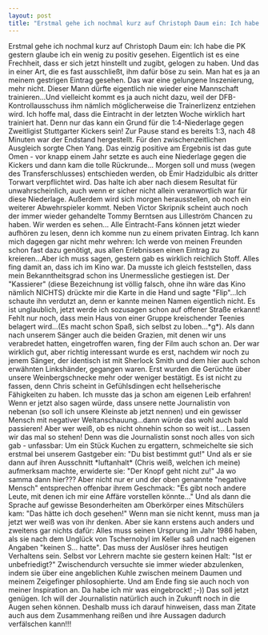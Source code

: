 ```yaml
---
layout: post
title: "Erstmal gehe ich nochmal kurz auf Christoph Daum ein: Ich habe die PK gestern glaube ich ein wenig zu positiv gesehen."
---
```


Erstmal gehe ich nochmal kurz auf Christoph Daum ein: Ich habe die PK gestern glaube ich ein wenig zu positiv gesehen. Eigentlich ist es eine Frechheit, dass er sich jetzt hinstellt und zugibt, gelogen zu haben. Und das in einer Art, die es fast ausschließt, ihm dafür böse zu sein. Man hat es ja an meinem gestrigen Eintrag gesehen. Das war eine gelungene Inszenierung, mehr nicht. Dieser Mann dürfte eigentlich nie wieder eine Mannschaft trainieren...Und vielleicht kommt es ja auch nicht dazu, weil der DFB-Kontrollausschuss ihm nämlich möglicherweise die Trainerlizenz entziehen wird. Ich hoffe mal, dass die Eintracht in der letzten Woche wirklich hart trainiert hat. Denn nur das kann ein Grund für die 1:4-Niederlage gegen Zweitligist Stuttgarter Kickers sein! Zur Pause stand es bereits 1:3, nach 48 Minuten war der Endstand hergestellt. Für den zwischenzeitlichen Ausgleich sorgte Chen Yang. Das einzig positive am Ergebnis ist das gute Omen - vor knapp einem Jahr setzte es auch eine Niederlage gegen die Kickers und dann kam die tolle Rückrunde... Morgen soll und muss (wegen des Transferschlusses) entschieden werden, ob Emir Hadzidulbic als dritter Torwart verpflichtet wird. Das halte ich aber nach diesem Resultat für unwahrscheinlich, auch wenn er sicher nicht allein veranwortlich war für diese Niederlage. Außerdem wird sich morgen herausstellen, ob noch ein weiterer Abwehrspieler kommt. Neben Victor Skripnik scheint auch noch der immer wieder gehandelte Tommy Berntsen aus Lilleström Chancen zu haben. Wir werden es sehen... Alle Eintracht-Fans können jetzt wieder aufhören zu lesen, denn ich komme nun zu einem privaten Eintrag. Ich kann mich dagegen gar nicht mehr wehren: Ich werde von meinen Freunden schon fast dazu genötigt, aus allen Erlebnissen einen Eintrag zu kreieren...Aber ich muss sagen, gestern gab es wirklich reichlich Stoff. Alles fing damit an, dass ich im Kino war. Da musste ich gleich feststellen, dass mein Bekanntheitsgrad schon ins Unermessliche gestiegen ist. Der "Kassierer" (diese Bezeichnung ist völlig falsch, ohne ihn wäre das Kino nämlich NICHTS) drückte mir die Karte in die Hand und sagte "Flip"...Ich schaute ihn verdutzt an, denn er kannte meinen Namen eigentlich nicht. Es ist unglaublich, jetzt werde ich sozusagen schon auf offener Straße erkannt! Fehlt nur noch, dass mein Haus von einer Gruppe kreischender Teenies belagert wird...(Es macht schon Spaß, sich selbst zu loben...\*g\*). Als dann nach unserem Sänger auch die beiden Grazien, mit denen wir uns verabredet hatten, eingetroffen waren, fing der Film auch schon an. Der war wirklich gut, aber richtig interessant wurde es erst, nachdem wir noch zu jenem Sänger, der identisch ist mit Sherlock Smith und dem hier auch schon erwähnten Linkshänder, gegangen waren. Erst wurden die Gerüchte über unsere Weinbergschnecke mehr oder weniger bestätigt. Es ist nicht zu fassen, denn Chris scheint in Gefühlsdingen echt hellseherische Fähigkeiten zu haben. Ich musste das ja schon am eigenen Leib erfahren! Wenn er jetzt also sagen würde, dass unsere nette Journalistin von nebenan (so soll ich unsere Kleinste ab jetzt nennen) und ein gewisser Mensch mit negativer Weltanschauung...dann würde das wohl auch bald passieren! Aber wer weiß, ob es nicht ohnehin schon so weit ist... Lassen wir das mal so stehen! Denn was die Journalistin sonst noch alles von sich gab - unfassbar: Um ein Stück Kuchen zu ergattern, schmeichelte sie sich erstmal bei unserem Gastgeber ein: "Du bist bestimmt gut!" Und als er sie dann auf ihren Ausschnitt \*luftanhalt\* (Chris weiß, welchen ich meine) aufmerksam machte, erwiderte sie: "Der Knopf geht nicht zu!" Ja wo samma dann hier??? Aber nicht nur er und der oben genannte "negative Mensch" entsprechen offenbar ihrem Geschmack: "Es gibt noch andere Leute, mit denen ich mir eine Affäre vorstellen könnte..." Und als dann die Sprache auf gewisse Besonderheiten am Oberkörper eines Mitschülers kam: "Das hätte ich doch gesehen!" Wenn man sie nicht kennt, muss man ja jetzt wer weiß was von ihr denken. Aber sie kann erstens auch anders und zweitens gar nichts dafür: Alles muss seinen Ursprung im Jahr 1986 haben, als sie nach dem Unglück von Tschernobyl im Keller saß und nach eigenen Angaben "keinen S... hatte". Das muss der Auslöser ihres heutigen Verhaltens sein. Selbst vor Lehrern machte sie gestern keinen Halt: "Ist er unbefriedigt?" Zwischendurch versuchte sie immer wieder abzulenken, indem sie über eine angeblichen Kuhle zwischen meinem Daumen und meinem Zeigefinger philosophierte. Und am Ende fing sie auch noch von meiner Inspiration an. Da habe ich mir was eingebrockt! ;-)) Das soll jetzt genügen. Ich will der Journalistin natürlich auch in Zukunft noch in die Augen sehen können. Deshalb muss ich darauf hinweisen, dass man Zitate auch aus dem Zusammenhang reißen und ihre Aussagen dadurch verfälschen kann!!!
